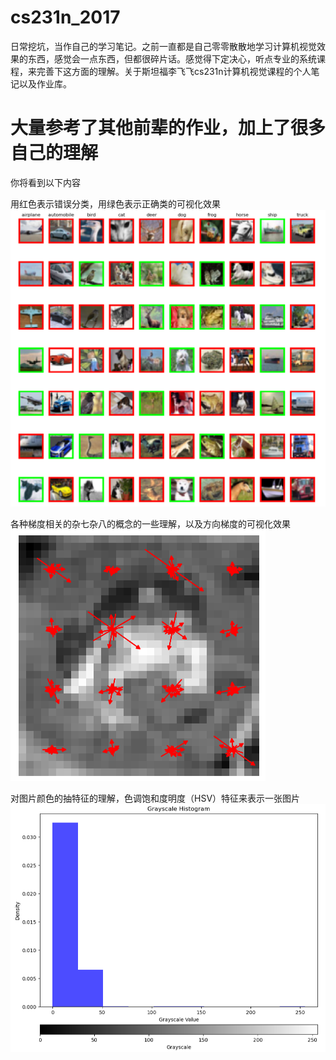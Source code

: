 # cs231n_2017
日常挖坑，当作自己的学习笔记。之前一直都是自己零零散散地学习计算机视觉效果的东西，感觉会一点东西，但都很碎片话。感觉得下定决心，听点专业的系统课程，来完善下这方面的理解。关于斯坦福李飞飞cs231n计算机视觉课程的个人笔记以及作业库。

# 大量参考了其他前辈的作业，加上了很多自己的理解

你将看到以下内容

用红色表示错误分类，用绿色表示正确类的可视化效果
![红色错误类与绿色正确类](pic/right_w.png)

各种梯度相关的杂七杂八的概念的一些理解，以及方向梯度的可视化效果
![方向梯度的可视化](pic/orientation_histogram.png)

对图片颜色的抽特征的理解，色调饱和度明度（HSV）特征来表示一张图片
![HSV特征](pic/HSV_feature.png)